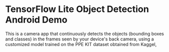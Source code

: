 # TensorFlow Lite Object Detection Android Demo

This is a camera app that continuously detects the objects (bounding boxes and
classes) in the frames seen by your device's back camera, using a customized model 
trained on the PPE KIT dataset obtained from Kaggel,

